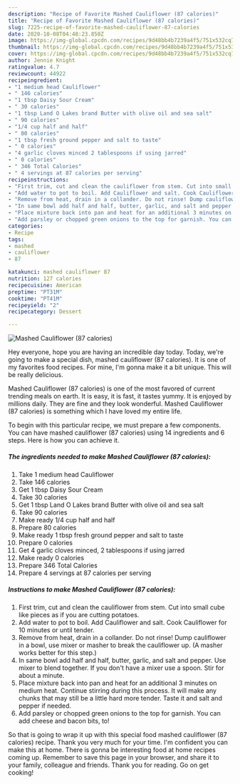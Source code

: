 ```yaml
---
description: "Recipe of Favorite Mashed Cauliflower (87 calories)"
title: "Recipe of Favorite Mashed Cauliflower (87 calories)"
slug: 7225-recipe-of-favorite-mashed-cauliflower-87-calories
date: 2020-10-08T04:48:23.850Z
image: https://img-global.cpcdn.com/recipes/9d48bb4b7239a4f5/751x532cq70/mashed-cauliflower-87-calories-recipe-main-photo.jpg
thumbnail: https://img-global.cpcdn.com/recipes/9d48bb4b7239a4f5/751x532cq70/mashed-cauliflower-87-calories-recipe-main-photo.jpg
cover: https://img-global.cpcdn.com/recipes/9d48bb4b7239a4f5/751x532cq70/mashed-cauliflower-87-calories-recipe-main-photo.jpg
author: Jennie Knight
ratingvalue: 4.7
reviewcount: 44922
recipeingredient:
- "1 medium head Cauliflower"
- " 146 calories"
- "1 tbsp Daisy Sour Cream"
- " 30 calories"
- "1 tbsp Land O Lakes brand Butter with olive oil and sea salt"
- " 90 calories"
- "1/4 cup half and half"
- " 80 calories"
- "1 tbsp fresh ground pepper and salt to taste"
- " 0 calories"
- "4 garlic cloves minced 2 tablespoons if using jarred"
- " 0 calories"
- " 346 Total Calories"
- " 4 servings at 87 calories per serving"
recipeinstructions:
- "First trim, cut and clean the cauliflower from stem. Cut into small cube like pieces as if you are cutting potatoes."
- "Add water to pot to boil. Add Cauliflower and salt. Cook Cauliflower for 10 minutes or until tender."
- "Remove from heat, drain in a collander. Do not rinse! Dump cauliflower in a bowl, use mixer or masher to break the cauliflower up. (A masher works better for this step.)"
- "In same bowl add half and half, butter, garlic, and salt and pepper. Use mixer to blend together. If you don&#39;t have a mixer use a spoon. Stir for about a minute."
- "Place mixture back into pan and heat for an additional 3 minutes on medium heat. Continue stirring during this process. It will make any chunks that may still be a little hard more tender. Taste it and salt and pepper if needed."
- "Add parsley or chopped green onions to the top for garnish. You can add cheese and bacon bits, to!"
categories:
- Recipe
tags:
- mashed
- cauliflower
- 87

katakunci: mashed cauliflower 87 
nutrition: 127 calories
recipecuisine: American
preptime: "PT31M"
cooktime: "PT41M"
recipeyield: "2"
recipecategory: Dessert

---
```



![Mashed Cauliflower (87 calories)](https://img-global.cpcdn.com/recipes/9d48bb4b7239a4f5/751x532cq70/mashed-cauliflower-87-calories-recipe-main-photo.jpg)

Hey everyone, hope you are having an incredible day today. Today, we're going to make a special dish, mashed cauliflower (87 calories). It is one of my favorites food recipes. For mine, I'm gonna make it a bit unique. This will be really delicious.

Mashed Cauliflower (87 calories) is one of the most favored of current trending meals on earth. It is easy, it is fast, it tastes yummy. It is enjoyed by millions daily. They are fine and they look wonderful. Mashed Cauliflower (87 calories) is something which I have loved my entire life.




To begin with this particular recipe, we must prepare a few components. You can have mashed cauliflower (87 calories) using 14 ingredients and 6 steps. Here is how you can achieve it.

<!--inarticleads1-->

##### The ingredients needed to make Mashed Cauliflower (87 calories):

1. Take 1 medium head Cauliflower
1. Take  146 calories
1. Get 1 tbsp Daisy Sour Cream
1. Take  30 calories
1. Get 1 tbsp Land O Lakes brand Butter with olive oil and sea salt
1. Take  90 calories
1. Make ready 1/4 cup half and half
1. Prepare  80 calories
1. Make ready 1 tbsp fresh ground pepper and salt to taste
1. Prepare  0 calories
1. Get 4 garlic cloves minced, 2 tablespoons if using jarred
1. Make ready  0 calories
1. Prepare  346 Total Calories
1. Prepare  4 servings at 87 calories per serving




<!--inarticleads2-->

##### Instructions to make Mashed Cauliflower (87 calories):

1. First trim, cut and clean the cauliflower from stem. Cut into small cube like pieces as if you are cutting potatoes.
1. Add water to pot to boil. Add Cauliflower and salt. Cook Cauliflower for 10 minutes or until tender.
1. Remove from heat, drain in a collander. Do not rinse! Dump cauliflower in a bowl, use mixer or masher to break the cauliflower up. (A masher works better for this step.)
1. In same bowl add half and half, butter, garlic, and salt and pepper. Use mixer to blend together. If you don&#39;t have a mixer use a spoon. Stir for about a minute.
1. Place mixture back into pan and heat for an additional 3 minutes on medium heat. Continue stirring during this process. It will make any chunks that may still be a little hard more tender. Taste it and salt and pepper if needed.
1. Add parsley or chopped green onions to the top for garnish. You can add cheese and bacon bits, to!




So that is going to wrap it up with this special food mashed cauliflower (87 calories) recipe. Thank you very much for your time. I'm confident you can make this at home. There is gonna be interesting food at home recipes coming up. Remember to save this page in your browser, and share it to your family, colleague and friends. Thank you for reading. Go on get cooking!
